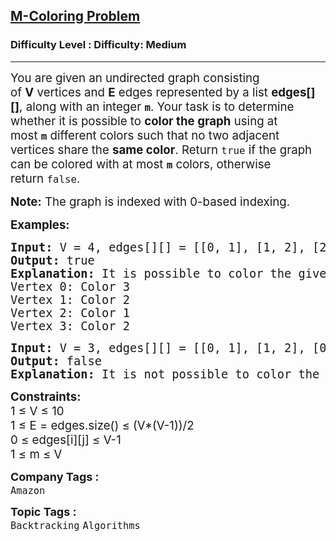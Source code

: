 <h2><a href="https://www.geeksforgeeks.org/problems/m-coloring-problem-1587115620/1">M-Coloring Problem</a></h2><h3>Difficulty Level : Difficulty: Medium</h3><hr><div class="problems_problem_content__Xm_eO"><p><span style="font-size: 14pt;">You are given an undirected graph consisting of&nbsp;<strong>V</strong>&nbsp;vertices and&nbsp;<strong>E</strong>&nbsp;edges represented by a list&nbsp;<strong>edges[][]</strong>, along with an integer&nbsp;<strong><code>m</code></strong>. Your task is to determine whether it is possible to&nbsp;<strong>color the graph</strong>&nbsp;using at most&nbsp;<strong><code>m</code></strong>&nbsp;different colors such that no two adjacent vertices share the&nbsp;<strong>same color</strong>. Return&nbsp;<code>true</code>&nbsp;if the graph can be colored with at most&nbsp;<strong><code>m</code></strong>&nbsp;colors, otherwise return&nbsp;<code>false</code>.<br></span></p>
<p><span style="font-size: 14pt;"><strong>Note:</strong>&nbsp;The graph is indexed with 0-based indexing.</span></p>
<p><span style="font-size: 14pt;"><strong>Examples:</strong></span></p>
<pre><span style="font-size: 14pt;"><strong>Input: </strong>V = 4, edges[][] = [[0, 1], [1, 2], [2, 3], [3, 0], [0, 2]], m = 3
<strong>Output: </strong>true<strong>
Explanation: </strong>It is possible to color the given graph using 3 colors, for example, one of the possible ways vertices can be colored as follows:
Vertex 0: Color 3
Vertex 1: Color 2
Vertex 2: Color 1
Vertex 3: Color 2
</span></pre>
<pre><span style="font-size: 14pt;"><strong>Input: </strong>V = 3, edges[][] = [[0, 1], [1, 2], [0, 2]], m = 2
<strong>Output: </strong>false<br><strong>Explanation: </strong>It is not possible to color the given graph using only 2 colors because vertices 0, 1, and 2 form a triangle.</span></pre>
<p><span style="font-size: 14pt;"><strong>Constraints:</strong><br>1 ≤ V ≤ 10<br>1 ≤ E = edges.size() ≤ (V*(V-1))/2<br>0 ≤ edges[i][j] ≤ V-1<br>1 ≤ m ≤ V</span></p></div><p><span style=font-size:18px><strong>Company Tags : </strong><br><code>Amazon</code>&nbsp;<br><p><span style=font-size:18px><strong>Topic Tags : </strong><br><code>Backtracking</code>&nbsp;<code>Algorithms</code>&nbsp;